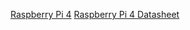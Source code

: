 [Raspberry Pi 4](https://www.raspberrypi.com/products/raspberry-pi-4-model-b/)
[Raspberry Pi 4 Datasheet](https://datasheets.raspberrypi.com/rpi4/raspberry-pi-4-datasheet.pdf)
